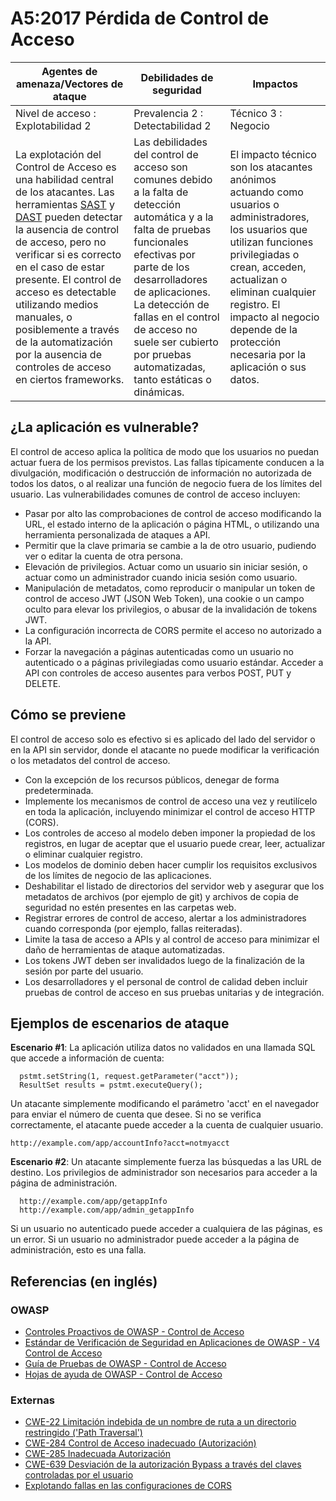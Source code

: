 # A5:2017 Pérdida de Control de Acceso

| Agentes de amenaza/Vectores de ataque | Debilidades de seguridad         |      Impactos       |
| -- | -- | -- |
| Nivel de acceso : Explotabilidad 2    | Prevalencia 2 : Detectabilidad 2 | Técnico 3 : Negocio |
|La explotación del Control de Acceso es una habilidad central de los atacantes. Las herramientas [SAST](https://www.owasp.org/index.php/Source_Code_Analysis_Tools) y [DAST](https://www.owasp.org/index.php/Category:Vulnerability_Scanning_Tools) pueden detectar la ausencia de control de acceso, pero no verificar si es correcto en el caso de estar presente. El control de acceso es detectable utilizando medios manuales, o posiblemente a través de la automatización por la ausencia de controles de acceso en ciertos frameworks.|Las debilidades del control de acceso son comunes debido a la falta de detección automática y a la falta de pruebas funcionales efectivas por parte de los desarrolladores de aplicaciones. La detección de fallas en el control de acceso no suele ser cubierto por pruebas automatizadas, tanto estáticas o dinámicas. | El impacto técnico son los atacantes anónimos actuando como usuarios o administradores, los usuarios que utilizan funciones privilegiadas o crean, acceden, actualizan o eliminan cualquier registro. El impacto al negocio depende de la protección necesaria por la aplicación o sus datos. | 

## ¿La aplicación es vulnerable?

El control de acceso aplica la política de modo que los usuarios no puedan actuar fuera de los permisos previstos. Las fallas típicamente conducen a la divulgación, modificación o destrucción de información no autorizada de todos los datos, o al realizar una función de negocio fuera de los límites del usuario. Las vulnerabilidades comunes de control de acceso incluyen:

* Pasar por alto las comprobaciones de control de acceso modificando la URL, el estado interno de la aplicación o página HTML, o utilizando una herramienta personalizada de ataques a API.
* Permitir que la clave primaria se cambie a la de otro usuario, pudiendo ver o editar la cuenta de otra persona.
* Elevación de privilegios. Actuar como un usuario sin iniciar sesión, o actuar como  un administrador cuando inicia sesión como usuario.
* Manipulación de metadatos, como reproducir o manipular un token de control de acceso JWT (JSON Web Token), una cookie o un campo oculto para elevar los privilegios, o abusar de la invalidación de tokens JWT.
* La configuración incorrecta de CORS permite el acceso no autorizado a la API.
* Forzar la navegación  a páginas autenticadas como un usuario no autenticado o a páginas privilegiadas como usuario estándar. Acceder a API con controles de acceso ausentes para verbos POST, PUT y DELETE.

## Cómo se previene

El control de acceso solo es efectivo si es aplicado del lado del servidor o en la API sin servidor, donde el atacante no puede modificar la verificación o los metadatos del control de acceso.

* Con la excepción de los recursos públicos, denegar de forma predeterminada.
* Implemente los mecanismos de control de acceso una vez y reutilícelo en toda la aplicación, incluyendo minimizar el control de acceso HTTP (CORS).
* Los controles de acceso al modelo deben imponer la propiedad de los registros, en lugar de aceptar que el usuario puede crear, leer, actualizar o eliminar cualquier registro.
* Los modelos de dominio deben hacer cumplir los requisitos exclusivos de los límites de negocio de las aplicaciones.
* Deshabilitar el listado de directorios del servidor web y asegurar que los metadatos de archivos (por ejemplo de git) y archivos de copia de seguridad no estén presentes en las carpetas web.
* Registrar errores de control de acceso, alertar a los administradores cuando corresponda (por ejemplo, fallas reiteradas).
* Limite la tasa de acceso a APIs y al control de acceso para minimizar el daño de herramientas de ataque automatizadas.
* Los tokens JWT deben ser invalidados luego de la finalización de la sesión por parte del usuario.
* Los desarrolladores y el personal de control de calidad deben incluir pruebas de control de acceso en sus pruebas unitarias y de integración.

## Ejemplos de escenarios de ataque

**Escenario #1**:  La aplicación utiliza datos no validados en una llamada SQL que accede a información de cuenta:

```
  pstmt.setString(1, request.getParameter("acct"));
  ResultSet results = pstmt.executeQuery();
```

Un atacante simplemente modificando el parámetro 'acct' en el navegador para enviar el número de cuenta que desee. Si no se verifica correctamente, el atacante puede acceder a la cuenta de cualquier usuario.

`http://example.com/app/accountInfo?acct=notmyacct`

**Escenario #2**: Un atacante simplemente fuerza las búsquedas a las URL de destino. Los privilegios de administrador son necesarios para acceder a la página de administración.

```
  http://example.com/app/getappInfo
  http://example.com/app/admin_getappInfo
```

Si un usuario no autenticado puede acceder a cualquiera de las páginas, es un error. Si un usuario no administrador puede acceder a la página de administración, esto es una falla.

## Referencias (en inglés)

### OWASP

* [Controles Proactivos de OWASP - Control de Acceso](https://www.owasp.org/index.php/OWASP_Proactive_Controls#6:_Implement_Access_Controls)
* [Estándar de Verificación de Seguridad en Aplicaciones de OWASP - V4 Control de Acceso](https://www.owasp.org/index.php/Category:OWASP_Application_Security_Verification_Standard_Project#tab=Home)
* [Guía de Pruebas de OWASP - Control de Acceso](https://www.owasp.org/index.php/Testing_for_Authorization)
* [Hojas de ayuda de OWASP - Control de Acceso](https://www.owasp.org/index.php/Access_Control_Cheat_Sheet)

### Externas

* [CWE-22 Limitación indebida de un nombre de ruta a un directorio restringido ('Path Traversal')]()
* [CWE-284 Control de Acceso inadecuado (Autorización)](https://cwe.mitre.org/data/definitions/284.html)
* [CWE-285 Inadecuada Autorización](https://cwe.mitre.org/data/definitions/285.html)
* [CWE-639 Desviación de la autorización Bypass a través del claves controladas por el usuario](https://cwe.mitre.org/data/definitions/639.html)
* [Explotando fallas en las configuraciones de CORS](https://blog.portswigger.net/2016/10/exploiting-cors-misconfigurations-for.html)
